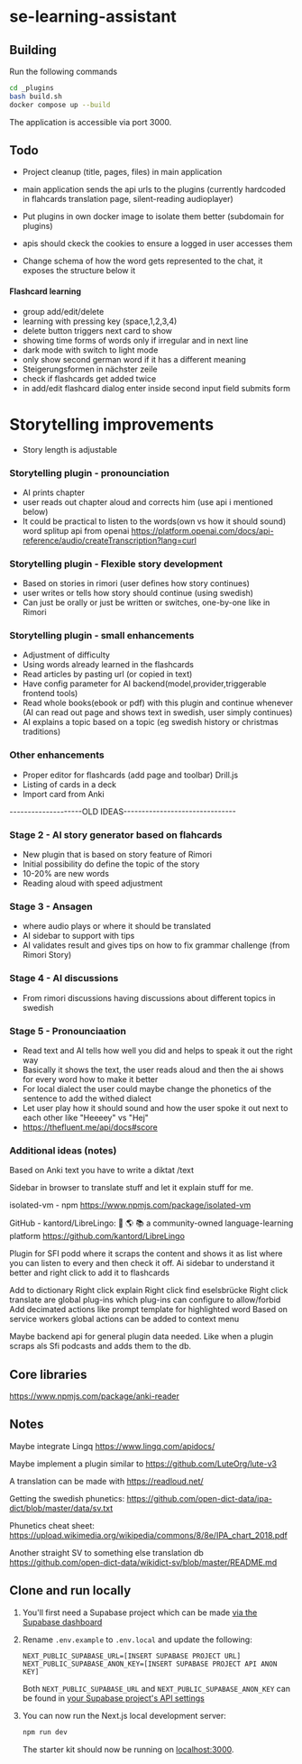# se-learning-assistant

## Building

Run the following commands

```bash
cd _plugins
bash build.sh
docker compose up --build
```
The application is accessible via port 3000.

## Todo
- Project cleanup (title, pages, files) in main application
- main application sends the api urls to the plugins (currently hardcoded in flahcards translation page, silent-reading audioplayer)
- Put plugins in own docker image to isolate them better (subdomain for plugins)
- apis should ckeck the cookies to ensure a logged in user accesses them

- Change schema of how the word gets represented to the chat, it exposes the structure below it

#### Flashcard learning
- group add/edit/delete
- learning with pressing key (space,1,2,3,4)
- delete button triggers next card to show
- showing time forms of words only if irregular and in next line
- dark mode with switch to light mode
- only show second german word if it has a different meaning
- Steigerungsformen in nächster zeile
- check if flashcards get added twice
- in add/edit flashcard dialog enter inside second input field submits form

# Storytelling improvements
- Story length is adjustable

### Storytelling plugin - pronounciation
- AI prints chapter
- user reads out chapter aloud and corrects him (use api i mentioned below)
- It could be practical to listen to the words(own vs how it should sound) word splitup api from openai https://platform.openai.com/docs/api-reference/audio/createTranscription?lang=curl

### Storytelling plugin - Flexible story development
- Based on stories in rimori (user defines how story continues)
- user writes or tells how story should continue (using swedish)
- Can just be orally or just be written or switches, one-by-one like in Rimori

### Storytelling plugin - small enhancements
- Adjustment of difficulty
- Using words already learned in the flashcards
- Read articles by pasting url (or copied in text)
- Have config parameter for AI backend(model,provider,triggerable frontend tools)
- Read whole books(ebook or pdf) with this plugin and continue whenever (AI can read out page and shows text in swedish, user simply continues)
- AI explains a topic based on a topic (eg swedish history or christmas traditions)

### Other enhancements
- Proper editor for flashcards (add page and toolbar) Drill.js
- Listing of cards in a deck
- Import card from Anki


--------------------OLD IDEAS-------------------------------
### Stage 2 - AI story generator based on flahcards

- New plugin that is based on story feature of Rimori
- Initial possibility do define the topic of the story
- 10-20% are new words
- Reading aloud with speed adjustment

### Stage 3 - Ansagen

- where audio plays or where it should be translated
- AI sidebar to support with tips
- AI validates result and gives tips on how to fix grammar challenge (from Rimori Story)

### Stage 4 - AI discussions

- From rimori discussions having discussions about different topics in swedish

### Stage 5 - Pronounciaation

- Read text and AI tells how well you did and helps to speak it out the right way
- Basically it shows the text, the user reads aloud and then the ai shows for every word how to make it better
- For local dialect the user could maybe change the phonetics of the sentence to add the withed dialect
- Let user play how it should sound and how the user spoke it out next to each other like "Heeeey" vs "Hej"
- https://thefluent.me/api/docs#score


### Additional ideas (notes)
Based on Anki text you have to write a diktat /text

Sidebar in browser to translate stuff and let it explain stuff for me.

isolated-vm - npm
https://www.npmjs.com/package/isolated-vm

GitHub - kantord/LibreLingo: 🐢 🌎 📚 a community-owned language-learning platform
https://github.com/kantord/LibreLingo

Plugin for SFI podd where it scraps the content and shows it as list where you can listen to every and then check it off. Ai sidebar to understand it better and right click to add it to flashcards

Add to dictionary
Right click explain
Right click find eselsbrücke
Right click translate are global plug-ins which plug-ins can configure to allow/forbid
Add decimated actions like prompt template for highlighted word
Based on service workers global actions can be added to context menu

Maybe backend api for general plugin data needed. Like when a plugin scraps als Sfi podcasts and adds them to the db.

## Core libraries

https://www.npmjs.com/package/anki-reader

## Notes

Maybe integrate Lingq https://www.lingq.com/apidocs/

Maybe implement a plugin similar to https://github.com/LuteOrg/lute-v3

A translation can be made with https://readloud.net/

Getting the swedish phunetics: https://github.com/open-dict-data/ipa-dict/blob/master/data/sv.txt

Phunetics cheat sheet: https://upload.wikimedia.org/wikipedia/commons/8/8e/IPA_chart_2018.pdf

Another straight SV to something else translation db https://github.com/open-dict-data/wikidict-sv/blob/master/README.md

## Clone and run locally

1. You'll first need a Supabase project which can be made [via the Supabase dashboard](https://database.new)

2. Rename `.env.example` to `.env.local` and update the following:

   ```
   NEXT_PUBLIC_SUPABASE_URL=[INSERT SUPABASE PROJECT URL]
   NEXT_PUBLIC_SUPABASE_ANON_KEY=[INSERT SUPABASE PROJECT API ANON KEY]
   ```

   Both `NEXT_PUBLIC_SUPABASE_URL` and `NEXT_PUBLIC_SUPABASE_ANON_KEY` can be found in [your Supabase project's API settings](https://app.supabase.com/project/_/settings/api)

3. You can now run the Next.js local development server:

   ```bash
   npm run dev
   ```

   The starter kit should now be running on [localhost:3000](http://localhost:3000/).
